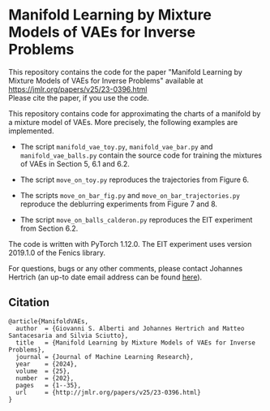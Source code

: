 # Manifold Learning by Mixture Models of VAEs for Inverse Problems

This repository contains the code for the paper "Manifold Learning by Mixture Models of VAEs for Inverse Problems" available at  
https://jmlr.org/papers/v25/23-0396.html  
Please cite the paper, if you use the code.

This repository contains code for approximating the charts of a manifold by a mixture model of VAEs. More precisely, the following examples are implemented.

- The script `manifold_vae_toy.py`, `manifold_vae_bar.py` and `manifold_vae_balls.py` contain the source code for training the mixtures of VAEs in Section 5, 6.1 and 6.2.

- The script `move_on_toy.py` reproduces the trajectories from Figure 6.

- The scripts `move_on_bar_fig.py` and `move_on_bar_trajectories.py` reproduce the deblurring experiments from Figure 7 and 8.

- The script `move_on_balls_calderon.py` reproduces the EIT experiment from Section 6.2.

The code is written with PyTorch 1.12.0. The EIT experiment uses version 2019.1.0 of the Fenics library.

For questions, bugs or any other comments, please contact Johannes Hertrich (an up-to date email address can be found [here](https://johertrich.github.io)).

## Citation

```
@article{ManifoldVAEs,
  author  = {Giovanni S. Alberti and Johannes Hertrich and Matteo Santacesaria and Silvia Sciutto},
  title   = {Manifold Learning by Mixture Models of VAEs for Inverse Problems},
  journal = {Journal of Machine Learning Research},
  year    = {2024},
  volume  = {25},
  number  = {202},
  pages   = {1--35},
  url     = {http://jmlr.org/papers/v25/23-0396.html}
}
```

